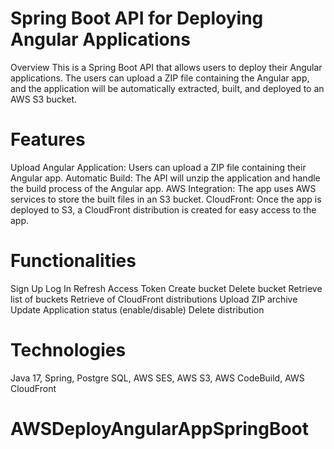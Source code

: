 # Spring Boot API for Deploying Angular Applications


Overview
This is a Spring Boot API that allows users to deploy their Angular applications. The users can upload a ZIP file containing the Angular app, and the application will be automatically extracted, built, and deployed to an AWS S3 bucket.

# Features

Upload Angular Application: Users can upload a ZIP file containing their Angular app.
Automatic Build: The API will unzip the application and handle the build process of the Angular app.
AWS Integration: The app uses AWS services to store the built files in an S3 bucket.
CloudFront: Once the app is deployed to S3, a CloudFront distribution is created for easy access to the app.

# Functionalities

Sign Up
Log In
Refresh Access Token
Create bucket
Delete bucket
Retrieve list of buckets
Retrieve of CloudFront distributions
Upload ZIP archive
Update Application status (enable/disable)
Delete distribution

# Technologies

Java 17, Spring, Postgre SQL, AWS SES, AWS S3, AWS CodeBuild, AWS CloudFront

# AWSDeployAngularAppSpringBoot
